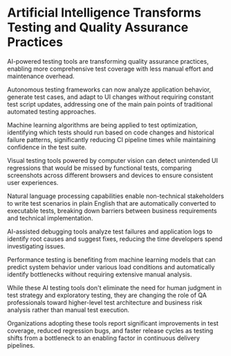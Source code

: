 # Artificial Intelligence Transforms Testing and Quality Assurance Practices

AI-powered testing tools are transforming quality assurance practices, enabling more comprehensive test coverage with less manual effort and maintenance overhead.

Autonomous testing frameworks can now analyze application behavior, generate test cases, and adapt to UI changes without requiring constant test script updates, addressing one of the main pain points of traditional automated testing approaches.

Machine learning algorithms are being applied to test optimization, identifying which tests should run based on code changes and historical failure patterns, significantly reducing CI pipeline times while maintaining confidence in the test suite.

Visual testing tools powered by computer vision can detect unintended UI regressions that would be missed by functional tests, comparing screenshots across different browsers and devices to ensure consistent user experiences.

Natural language processing capabilities enable non-technical stakeholders to write test scenarios in plain English that are automatically converted to executable tests, breaking down barriers between business requirements and technical implementation.

AI-assisted debugging tools analyze test failures and application logs to identify root causes and suggest fixes, reducing the time developers spend investigating issues.

Performance testing is benefiting from machine learning models that can predict system behavior under various load conditions and automatically identify bottlenecks without requiring extensive manual analysis.

While these AI testing tools don't eliminate the need for human judgment in test strategy and exploratory testing, they are changing the role of QA professionals toward higher-level test architecture and business risk analysis rather than manual test execution.

Organizations adopting these tools report significant improvements in test coverage, reduced regression bugs, and faster release cycles as testing shifts from a bottleneck to an enabling factor in continuous delivery pipelines.
